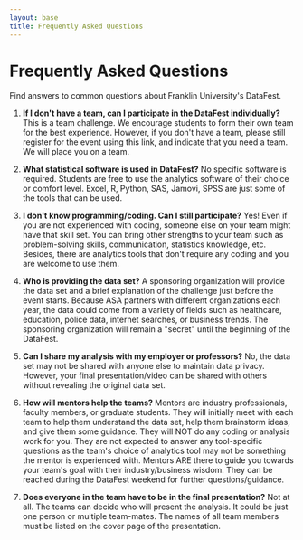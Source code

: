 ```yaml
---
layout: base
title: Frequently Asked Questions
---
```


<div class="hero">
    <h1>Frequently Asked Questions</h1>
    <p>Find answers to common questions about Franklin University's DataFest.</p>
</div>

<div class="faq-content">

1. **If I don't have a team, can I participate in the DataFest individually?**
   This is a team challenge. We encourage students to form their own team for the best experience. However, if you don't have a team, please still register for the event using this link, and indicate that you need a team. We will place you on a team.

2. **What statistical software is used in DataFest?**
   No specific software is required. Students are free to use the analytics software of their choice or comfort level. Excel, R, Python, SAS, Jamovi, SPSS are just some of the tools that can be used.

3. **I don't know programming/coding. Can I still participate?**
   Yes! Even if you are not experienced with coding, someone else on your team might have that skill set. You can bring other strengths to your team such as problem-solving skills, communication, statistics knowledge, etc. Besides, there are analytics tools that don't require any coding and you are welcome to use them.

4. **Who is providing the data set?**
   A sponsoring organization will provide the data set and a brief explanation of the challenge just before the event starts. Because ASA partners with different organizations each year, the data could come from a variety of fields such as healthcare, education, police data, internet searches, or business trends. The sponsoring organization will remain a "secret" until the beginning of the DataFest.

5. **Can I share my analysis with my employer or professors?**
   No, the data set may not be shared with anyone else to maintain data privacy. However, your final presentation/video can be shared with others without revealing the original data set.

6. **How will mentors help the teams?**
   Mentors are industry professionals, faculty members, or graduate students. They will initially meet with each team to help them understand the data set, help them brainstorm ideas, and give them some guidance. They will NOT do any coding or analysis work for you. They are not expected to answer any tool-specific questions as the team's choice of analytics tool may not be something the mentor is experienced with. Mentors ARE there to guide you towards your team's goal with their industry/business wisdom. They can be reached during the DataFest weekend for further questions/guidance.

7. **Does everyone in the team have to be in the final presentation?**
   Not at all. The teams can decide who will present the analysis. It could be just one person or multiple team-mates. The names of all team members must be listed on the cover page of the presentation.

</div> 